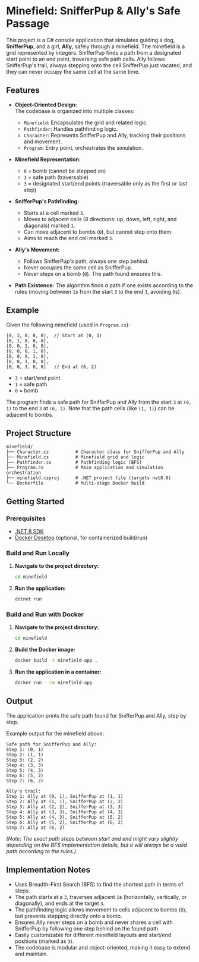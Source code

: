 # Minefield: SnifferPup & Ally's Safe Passage

This project is a C# console application that simulates guiding a dog, **SnifferPup**, and a girl, **Ally**, safely through a minefield. The minefield is a grid represented by integers. SnifferPup finds a path from a designated start point to an end point, traversing safe path cells. Ally follows SnifferPup's trail, always stepping onto the cell SnifferPup just vacated, and they can never occupy the same cell at the same time.

## Features

- **Object-Oriented Design:**  
  The codebase is organized into multiple classes:

  - `Minefield`: Encapsulates the grid and related logic.
  - `Pathfinder`: Handles pathfinding logic.
  - `Character`: Represents SnifferPup and Ally, tracking their positions and movement.
  - `Program`: Entry point, orchestrates the simulation.

- **Minefield Representation:**
  - `0` = bomb (cannot be stepped on)
  - `1` = safe path (traversable)
  - `3` = designated start/end points (traversable only as the first or last step)
- **SnifferPup's Pathfinding:**
  - Starts at a cell marked `3`.
  - Moves to adjacent cells (8 directions: up, down, left, right, and diagonals) marked `1`.
  - Can move adjacent to bombs (`0`), but cannot step onto them.
  - Aims to reach the end cell marked `3`.
- **Ally's Movement:**
  - Follows SnifferPup's path, always one step behind.
  - Never occupies the same cell as SnifferPup.
  - Never steps on a bomb (`0`). The path found ensures this.
- **Path Existence:**
  The algorithm finds _a_ path if one exists according to the rules (moving between `1`s from the start `3` to the end `3`, avoiding `0`s).

## Example

Given the following minefield (used in `Program.cs`):

```
[0, 3, 0, 0, 0],  // Start at (0, 1)
[0, 1, 0, 0, 0],
[0, 0, 1, 0, 0],
[0, 0, 0, 1, 0],
[0, 0, 0, 1, 0],
[0, 0, 1, 0, 0],
[0, 0, 3, 0, 0]   // End at (6, 2)
```

- `3` = start/end point
- `1` = safe path
- `0` = bomb

The program finds a safe path for SnifferPup and Ally from the start `3` at `(0, 1)` to the end `3` at `(6, 2)`. Note that the path cells (like `(1, 1)`) can be adjacent to bombs.

## Project Structure

```
minefield/
├── Character.cs          # Character class for SnifferPup and Ally
├── Minefield.cs          # Minefield grid and logic
├── Pathfinder.cs         # Pathfinding logic (BFS)
├── Program.cs            # Main application and simulation orchestration
├── minefield.csproj      # .NET project file (targets net8.0)
└── Dockerfile            # Multi-stage Docker build
```

## Getting Started

### Prerequisites

- [.NET 8 SDK](https://dotnet.microsoft.com/download)
- [Docker Desktop](https://www.docker.com/products/docker-desktop) (optional, for containerized build/run)

### Build and Run Locally

1.  **Navigate to the project directory:**
    ```bash
    cd minefield
    ```
2.  **Run the application:**
    ```bash
    dotnet run
    ```

### Build and Run with Docker

1.  **Navigate to the project directory:**
    ```bash
    cd minefield
    ```
2.  **Build the Docker image:**
    ```bash
    docker build -t minefield-app .
    ```
3.  **Run the application in a container:**
    ```bash
    docker run --rm minefield-app
    ```

## Output

The application prints the safe path found for SnifferPup and Ally, step by step.

Example output for the minefield above:

```
Safe path for SnifferPup and Ally:
Step 1: (0, 1)
Step 2: (1, 1)
Step 3: (2, 2)
Step 4: (3, 3)
Step 5: (4, 3)
Step 6: (5, 2)
Step 7: (6, 2)

Ally's trail:
Step 1: Ally at (0, 1), SnifferPup at (1, 1)
Step 2: Ally at (1, 1), SnifferPup at (2, 2)
Step 3: Ally at (2, 2), SnifferPup at (3, 3)
Step 4: Ally at (3, 3), SnifferPup at (4, 3)
Step 5: Ally at (4, 3), SnifferPup at (5, 2)
Step 6: Ally at (5, 2), SnifferPup at (6, 2)
Step 7: Ally at (6, 2)
```

_(Note: The exact path steps between start and end might vary slightly depending on the BFS implementation details, but it will always be a valid path according to the rules.)_

## Implementation Notes

- Uses Breadth-First Search (BFS) to find the shortest path in terms of steps.
- The path starts at a `3`, traverses adjacent `1`s (horizontally, vertically, or diagonally), and ends at the target `3`.
- The pathfinding logic allows movement to cells adjacent to bombs (`0`), but prevents stepping directly onto a bomb.
- Ensures Ally never steps on a bomb and never shares a cell with SnifferPup by following one step behind on the found path.
- Easily customizable for different minefield layouts and start/end positions (marked as `3`).
- The codebase is modular and object-oriented, making it easy to extend and maintain.
